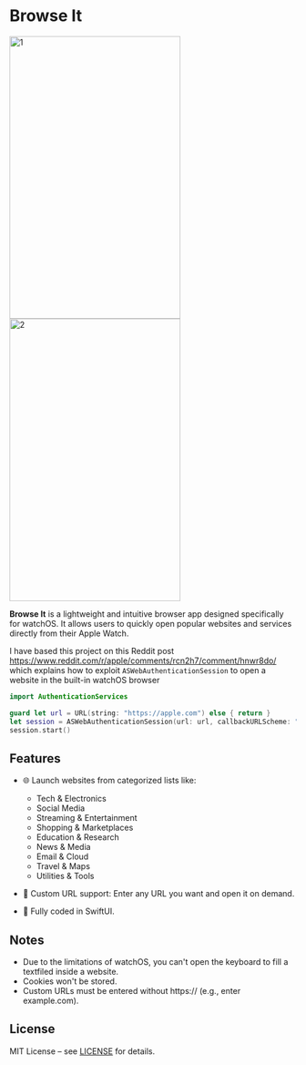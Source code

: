 # Browse It

<img width="300" height="496" alt="1" src="https://github.com/user-attachments/assets/d0c4143a-0489-4b26-9451-1ad2c9c673f2" />
<img width="300" height="496" alt="2" src="https://github.com/user-attachments/assets/69bd14e0-694d-44c7-8a6b-30b959b41377" />



**Browse It** is a lightweight and intuitive browser app designed specifically for watchOS. It allows users to quickly open popular websites and services directly from their Apple Watch.

I have based this project on this Reddit post https://www.reddit.com/r/apple/comments/rcn2h7/comment/hnwr8do/ which explains how to exploit `ASWebAuthenticationSession` to open a website in the built-in watchOS browser
```swift
import AuthenticationServices

guard let url = URL(string: "https://apple.com") else { return }
let session = ASWebAuthenticationSession(url: url, callbackURLScheme: "") { _, _ in }
session.start()
```

## Features

- 🌐 Launch websites from categorized lists like:
  - Tech & Electronics
  - Social Media
  - Streaming & Entertainment
  - Shopping & Marketplaces
  - Education & Research
  - News & Media
  - Email & Cloud
  - Travel & Maps
  - Utilities & Tools

- 🔗 Custom URL support: Enter any URL you want and open it on demand.

- 🧭 Fully coded in SwiftUI.

## Notes

- Due to the limitations of watchOS, you can't open the keyboard to fill a textfiled inside a website.
- Cookies won't be stored.
- Custom URLs must be entered without https:// (e.g., enter example.com).

## License

MIT License – see [LICENSE](https://github.com/slvnn/BrowseIt/blob/main/LICENSE) for details.
